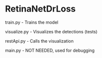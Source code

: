 # RetinaNetDrLoss
train.py - Trains the model

visualize.py - Visualizes the detections (tests)

restApi.py - Calls the visualization

main.py - NOT NEEDED, used for debugging

